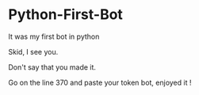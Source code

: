 # Python-First-Bot
It was my first bot in python


Skid, I see you.


Don't say that you made it.


Go on the line 370 and paste your token bot, enjoyed it !
